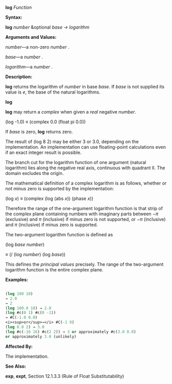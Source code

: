 **log** *Function* 



**Syntax:** 



**log** *number* &amp;optional *base → logarithm* 



**Arguments and Values:** 



*number*—a non-zero *number* . 



*base*—a *number* . 



*logarithm*—a *number* . 



**Description:** 



**log** returns the logarithm of *number* in base *base*. If *base* is not supplied its value is *e*, the base of the natural logarithms. 







 



 



**log** 



**log** may return a *complex* when given a *real* negative *number*. 



(log -1.0) *≡* (complex 0.0 (float pi 0.0)) 



If *base* is zero, **log** returns zero. 



The result of (log 8 2) may be either 3 or 3.0, depending on the implementation. An implementation can use floating-point calculations even if an exact integer result is possible. 



The branch cut for the logarithm function of one argument (natural logarithm) lies along the negative real axis, continuous with quadrant II. The domain excludes the origin. 



The mathematical definition of a complex logarithm is as follows, whether or not minus zero is supported by the implementation: 



(log *x*) *≡* (complex (log (abs *x*)) (phase *x*)) 



Therefore the range of the one-argument logarithm function is that strip of the complex plane containing numbers with imaginary parts between *−π* (exclusive) and *π* (inclusive) if minus zero is not supported, or *−π* (inclusive) and *π* (inclusive) if minus zero is supported. 



The two-argument logarithm function is defined as 



(log *base number*) 



*≡* (/ (log *number*) (log *base*)) 



This defines the *principal values* precisely. The range of the two-argument logarithm function is the entire complex plane. 



**Examples:**
```lisp
 
(log 100 10) 
→ 2.0 
→ 2 
(log 100.0 10) → 2.0 
(log #c(0 1) #c(0 -1)) 
→ #C(-1.0 0.0) 
<i><sup>or</sup>→</i> #C(-1 0) 
(log 8.0 2) → 3.0 
(log #c(-16 16) #c(2 2)) → 3 or approximately #c(3.0 0.0) 
or approximately 3.0 (unlikely) 

```
**Affected By:** 



The implementation. 







 



 



**See Also:** 



**exp**, **expt**, Section 12.1.3.3 (Rule of Float Substitutability) 



